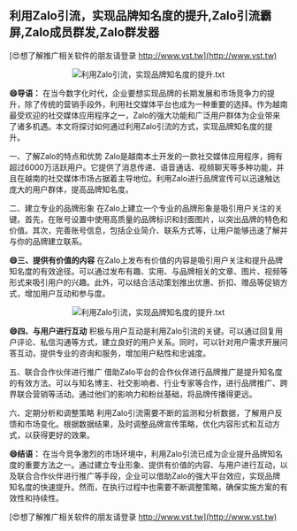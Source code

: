 ## **利用Zalo引流，实现品牌知名度的提升,Zalo引流霸屏,Zalo成员群发,Zalo群发器**

[😍想了解推广相关软件的朋友请登录 http://www.vst.tw](http://www.vst.tw)

 <center><img src="https://vst.tw/MP4/tuiguang/png/3.png" alt="利用Zalo引流，实现品牌知名度的提升.txt"></center>

**😄导语：**
在当今数字化时代，企业要想实现品牌的长期发展和市场竞争力的提升，除了传统的营销手段外，利用社交媒体平台也成为一种重要的选择。作为越南最受欢迎的社交媒体应用程序之一，Zalo的强大功能和广泛用户群体为企业带来了诸多机遇。本文将探讨如何通过利用Zalo引流的方式，实现品牌知名度的提升。

一、了解Zalo的特点和优势
Zalo是越南本土开发的一款社交媒体应用程序，拥有超过6000万活跃用户。它提供了消息传递、语音通话、视频聊天等多种功能，并且在越南的社交媒体市场占据着主导地位。利用Zalo进行品牌宣传可以迅速触达庞大的用户群体，提高品牌知名度。

二、建立专业的品牌形象
在Zalo上建立一个专业的品牌形象是吸引用户关注的关键。首先，在账号设置中使用高质量的品牌标识和封面图片，以突出品牌的特色和价值。其次，完善账号信息，包括企业简介、联系方式等，让用户能够迅速了解并与你的品牌建立联系。

**😄三、提供有价值的内容**
在Zalo上发布有价值的内容是吸引用户关注和提升品牌知名度的有效途径。可以通过发布有趣、实用、与品牌相关的文章、图片、视频等形式来吸引用户的兴趣。此外，可以结合活动策划推出优惠、折扣、赠品等促销方式，增加用户互动和参与度。

 <center><img src="https://vst.tw/MP4/tuiguang/png/5.png" alt="利用Zalo引流，实现品牌知名度的提升.txt"></center>

**😄四、与用户进行互动**
积极与用户互动是利用Zalo引流的关键。可以通过回复用户评论、私信沟通等方式，建立良好的用户关系。同时，可以针对用户需求开展问答互动，提供专业的咨询和服务，增加用户粘性和忠诚度。

五、联合合作伙伴进行推广
借助Zalo平台的合作伙伴进行品牌推广是提升知名度的有效方法。可以与知名博主、社交影响者、行业专家等合作，进行品牌推广、跨界联合营销等活动。通过他们的影响力和粉丝基础，将品牌传播得更远。

六、定期分析和调整策略
利用Zalo引流需要不断的监测和分析数据，了解用户反馈和市场变化。根据数据结果，及时调整品牌宣传策略，优化内容形式和互动方式，以获得更好的效果。

**😄结语：**
在当今竞争激烈的市场环境中，利用Zalo引流已成为企业提升品牌知名度的重要方法之一。通过建立专业形象、提供有价值的内容、与用户进行互动，以及联合合作伙伴进行推广等手段，企业可以借助Zalo的强大平台效应，实现品牌知名度的快速提升。然而，在执行过程中也需要不断调整策略，确保实施方案的有效性和持续性。

[😍想了解推广相关软件的朋友请登录 http://www.vst.tw](http://www.vst.tw)



